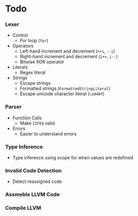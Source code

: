 # Todo
### Lexer
- Control
    - For loop (`for`)
- Operators
    - Left-hand increment and decrement (`++i`, `--i`)
    - Right-hand increment and decrement (`i++`, `i--`)
    - Bitwise XOR operator
- Literals
    - Regex literal
- Strings
    - Escape strings
    - Formatted strings (`FormattedStringLiteral`)
    - Escape unicode character literal (`\u049f`)

### Parser
- Function Calls
    - Make `IIFE`s valid
- Errors
    - Easier to understand errors

### Type Inference
- Type inference using scope for when values are redefined

### Invalid Code Detection
- Detect reassigned code

### Assmeble LLVM Code

### Compile LLVM